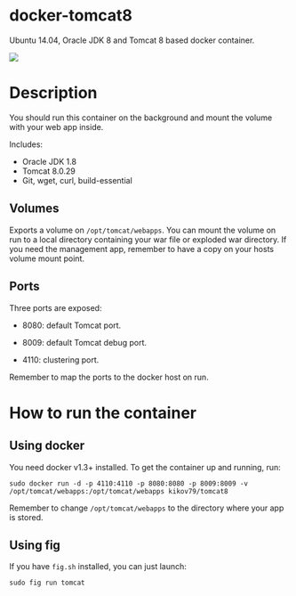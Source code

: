 docker-tomcat8
==============

Ubuntu 14.04, Oracle JDK 8 and Tomcat 8 based docker container.

[![](https://images.microbadger.com/badges/version/kikov79/tomcat8.svg)](http://microbadger.com/images/kikov79/tomcat8 "Get your own version badge on microbadger.com")

# Description
You should run this container on the background and mount the volume with your web app inside.

Includes:

 - Oracle JDK 1.8
 - Tomcat 8.0.29
 - Git, wget, curl, build-essential
 
## Volumes
Exports a volume on `/opt/tomcat/webapps`.
You can mount the volume on run to a local directory containing your war file or exploded war directory.
If you need the management app, remember to have a copy on your hosts volume mount point.

## Ports
Three ports are exposed:

 - 8080: default Tomcat port.
  
 - 8009: default Tomcat debug port.

 - 4110: clustering port.

Remember to map the ports to the docker host on run.


# How to run the container
## Using docker
You need docker v1.3+ installed. To get the container up and running, run:
 
```
sudo docker run -d -p 4110:4110 -p 8080:8080 -p 8009:8009 -v /opt/tomcat/webapps:/opt/tomcat/webapps kikov79/tomcat8
```
Remember to change `/opt/tomcat/webapps` to the directory where your app is stored.

## Using fig
If you have `fig.sh` installed, you can just launch:
```
sudo fig run tomcat
```

